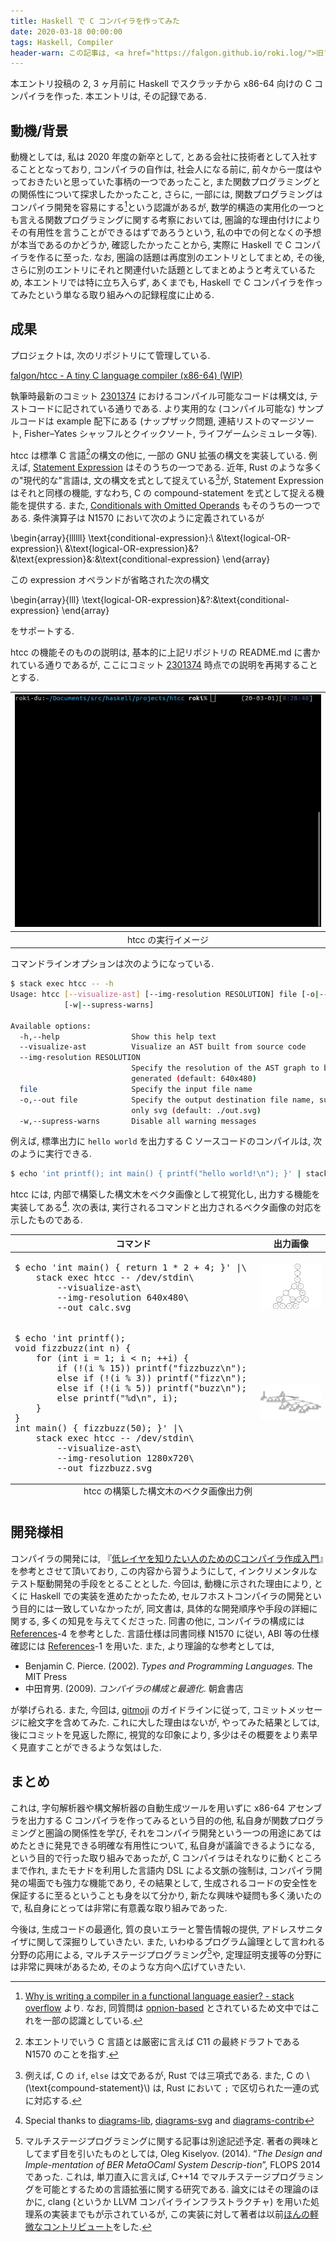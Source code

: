 ```yaml
---
title: Haskell で C コンパイラを作ってみた
date: 2020-03-18 00:00:00
tags: Haskell, Compiler
header-warn: この記事は, <a href="https://falgon.github.io/roki.log/">旧ブログ</a>から移植された記事です. よって, その内容として, <a href="https://falgon.github.io/roki.log/">旧ブログ</a>に依存した文脈が含まれている可能性があります. 予めご了承下さい.
---
```


本エントリ投稿の 2, 3 ヶ月前に Haskell でスクラッチから x86-64 向けの C コンパイラを作った.
本エントリは, その記録である.

<!--more-->

## 動機/背景

動機としては, 私は 2020 年度の新卒として,
とある会社に技術者として入社することとなっており,
コンパイラの自作は, 社会人になる前に,
前々から一度はやっておきたいと思っていた事柄の一つであったこと,
また関数プログラミングとの関係性について探求したかったこと,
さらに, 一部には, 関数プログラミングはコンパイラ開発を容易にする[^1]という認識があるが,
数学的構造の実用化の一つとも言える関数プログラミングに関する考察においては,
圏論的な理由付けによりその有用性を言うことができるはずであろうという,
私の中での何となくの予想が本当であるのかどうか, 確認したかったことから,
実際に Haskell で C コンパイラを作るに至った.
なお, 圏論の話題は再度別のエントリとしてまとめ, その後,
さらに別のエントリにそれと関連付いた話題としてまとめようと考えているため,
本エントリでは特に立ち入らず, 
あくまでも, 
Haskell で C コンパイラを作ってみたという単なる取り組みへの記録程度に止める.

## 成果

プロジェクトは, 次のリポジトリにて管理している.

<div class="has-text-centered mb-2">
<i class="fab fa-github fa-fw"></i>
<a href="https://github.com/falgon/htcc">falgon/htcc - A tiny C language compiler (x86-64) (WIP)</a>
</div>

執筆時最新のコミット 
[2301374](https://github.com/falgon/htcc/tree/230137475bf08265db9bd31ea65e2d867b1207fc) 
におけるコンパイル可能なコードは構文は, テストコードに記されている通りである. 
より実用的な (コンパイル可能な) サンプルコードは example 配下にある
(ナップザック問題, 連結リストのマージソート, Fisher–Yates シャッフルとクイックソート,
ライフゲームシミュレータ等).

htcc は標準 C 言語[^2]の構文の他に, 一部の GNU 拡張の構文を実装している. 
例えば, [Statement Expression](https://gcc.gnu.org/onlinedocs/gcc/Statement-Exprs.html) はそのうちの一つである. 
近年, Rust のような多くの"現代的な"言語は, 
文の構文を式として捉えている[^3]が, Statement Expression はそれと同様の機能, 
すなわち, C の compound-statement を式として捉える機能を提供する.
また, [Conditionals with Omitted Operands](https://gcc.gnu.org/onlinedocs/gcc/Conditionals.html)
もそのうちの一つである.
条件演算子は N1570 において次のように定義されているが

\begin{array}{llllll}
\text{conditional-expression}:\\
&\text{logical-OR-expression}\\
&\text{logical-OR-expression}&?&\text{expression}&:&\text{conditional-expression}
\end{array}

この expression オペランドが省略された次の構文

\begin{array}{lll}
\text{logical-OR-expression}&?:&\text{conditional-expression}
\end{array}

をサポートする.

htcc の機能そのものの説明は, 基本的に上記リポジトリの README.md に書かれている通りであるが, 
ここにコミット 
[2301374](https://github.com/falgon/htcc/tree/230137475bf08265db9bd31ea65e2d867b1207fc) 
時点での説明を再掲することとする.


| ![htcc の実行イメージ](https://raw.githubusercontent.com/falgon/htcc/230137475bf08265db9bd31ea65e2d867b1207fc/assets/some_operation.gif) |
| :--: |
| htcc の実行イメージ |

コマンドラインオプションは次のようになっている.

```bash
$ stack exec htcc -- -h
Usage: htcc [--visualize-ast] [--img-resolution RESOLUTION] file [-o|--out file]
            [-w|--supress-warns]

Available options:
  -h,--help                Show this help text
  --visualize-ast          Visualize an AST built from source code
  --img-resolution RESOLUTION
                           Specify the resolution of the AST graph to be
                           generated (default: 640x480)
  file                     Specify the input file name
  -o,--out file            Specify the output destination file name, supported
                           only svg (default: ./out.svg)
  -w,--supress-warns       Disable all warning messages
```

例えば, 標準出力に `hello world` を出力する C ソースコードのコンパイルは, 次のように実行できる.

```bash
$ echo 'int printf(); int main() { printf("hello world!\n"); }' | stack exec htcc -- /dev/stdin | gcc -xassembler -no-pie -o out -  
```

htcc には, 内部で構築した構文木をベクタ画像として視覚化し,
出力する機能を実装してある[^4].
次の表は, 実行されるコマンドと出力されるベクタ画像の対応を示したものである.

<div class="table-responsive">
<table class="table table-bordered table-hover">
<thead><tr><th style="text-align: center;">コマンド</th><th style="text-align: center;">出力画像</th></tr></thead>
<caption id="karnaugh1" style="caption-side: bottom">htcc の構築した構文木のベクタ画像出力例</caption>
<tbody>
<tr>
<td>
<pre>$ echo 'int main() { return 1 * 2 + 4; }' |\
    stack exec htcc -- /dev/stdin\
        --visualize-ast\
        --img-resolution 640x480\
        --out calc.svg
</pre>
</td>
<td><img width="250px" class="img-responsive" src="https://raw.githubusercontent.com/falgon/htcc/230137475bf08265db9bd31ea65e2d867b1207fc/assets/example_ast/calc.png" alt="ast_graph"></td>
</tr>
<tr>
<td>
<pre>$ echo 'int printf();
void fizzbuzz(int n) { 
    for (int i = 1; i &lt; n; ++i) { 
        if (!(i % 15)) printf("fizzbuzz\n"); 
        else if (!(i % 3)) printf("fizz\n"); 
        else if (!(i % 5)) printf("buzz\n"); 
        else printf("%d\n", i); 
    } 
} 
int main() { fizzbuzz(50); }' |\
    stack exec htcc -- /dev/stdin\
        --visualize-ast\
        --img-resolution 1280x720\
        --out fizzbuzz.svg
</pre>
</td>
<td><img width="250px" class="img-responsive" src="https://raw.githubusercontent.com/falgon/htcc/230137475bf08265db9bd31ea65e2d867b1207fc/assets/example_ast/fizzbuzz.png" alt="ast_graph"></td>
</tr>
</tbody>
</table>
</div>

## 開発様相

コンパイラの開発には, 
『[低レイヤを知りたい人のためのCコンパイラ作成入門](https://www.sigbus.info/compilerbook)』を参考とさせて頂いており, 
この内容から習うようにして, インクリメンタルなテスト駆動開発の手段をとることとした.
今回は, 動機に示された理由により, 
とくに Haskell での実装を進めたかったため, 
セルフホストコンパイラの開発という目的には一致していなかったが, 
同文書は, 具体的な開発順序や手段の詳細に関する, 多くの知見を与えてくださった.
同書の他に, コンパイラの構成には [References](https://github.com/falgon/htcc/tree/230137475bf08265db9bd31ea65e2d867b1207fc#references)-4 を参考とした. 
言語仕様は同書同様 N1570 に従い, 
ABI 等の仕様確認には [References](https://github.com/falgon/htcc/tree/230137475bf08265db9bd31ea65e2d867b1207fc#references)-1 を用いた. また, より理論的な参考としては,

* Benjamin C. Pierce. (2002). _Types and Programming Languages_. The MIT Press
* 中田育男. (2009). _コンパイラの構成と最適化_. 朝倉書店

が挙げられる.
また, 今回は, [gitmoji](https://gitmoji.carloscuesta.me/) のガイドラインに従って, 
コミットメッセージに絵文字を含めてみた.
これに大した理由はないが, やってみた結果としては, 後にコミットを見返した際に,
視覚的な印象により, 多少はその概要をより素早く見直すことができるような気はした.

## まとめ

これは, 字句解析器や構文解析器の自動生成ツールを用いずに x86-64 アセンブラを出力する
C コンパイラを作ってみるという目的の他, 私自身が関数プログラミングと圏論の関係性を学び, 
それをコンパイラ開発という一つの用途にあてはめたときに発見できる明確な有用性について,
私自身が議論できるようになる, 
という目的で行った取り組みであったが, 
C コンパイラはそれなりに動くところまで作れ, またモナドを利用した言語内 DSL による文脈の強制は,
コンパイラ開発の場面でも強力な機能であり,
その結果として, 生成されるコードの安全性を保証するに至るということも身を以て分かり,
新たな興味や疑問も多く湧いたので, 私自身にとっては非常に有意義な取り組みであった.

今後は, 生成コードの最適化, 質の良いエラーと警告情報の提供,
アドレスサニタイザに関して深掘りしていきたい.
また, いわゆるプログラム論理として言われる分野の応用による,
マルチステージプログラミング[^5]や, 定理証明支援等の分野には非常に興味があるため,
そのような方向へ広げていきたい.

[^1]: [Why is writing a compiler in a functional language easier? - stack overflow](https://stackoverflow.com/questions/2906064/why-is-writing-a-compiler-in-a-functional-language-easier) より. なお, 同質問は [opnion-based](https://stackoverflow.com/help/closed-questions) とされているため文中ではこれを一部の認識としている. 
[^2]: 本エントリでいう C 言語とは厳密に言えば C11 の最終ドラフトである N1570 のことを指す.
[^3]: 例えば, C の `if`, `else` は文であるが, Rust では三項式である. また, C の \\(\text{compound-statement}\\) は, Rust において `;` で区切られた一連の式に対応する.
[^4]: Special thanks to [diagrams-lib](https://hackage.haskell.org/package/diagrams-lib), [diagrams-svg](https://hackage.haskell.org/package/diagrams-svg) and [diagrams-contrib](https://hackage.haskell.org/package/diagrams-contrib)
[^5]: マルチステージプログラミングに関する記事は別途記述予定. 著者の興味としてまず目を引いたものとしては, Oleg Kiselyov. (2014). “_The Design and Imple-mentation of BER MetaOCaml System Descrip-tion_”, FLOPS 2014 であった. これは, 単刀直入に言えば, C++14 でマルチステージプログラミングを可能とするための言語拡張に関する研究である. 論文にはその理論のほかに, clang (というか LLVM コンパイラインフラストラクチャ) を用いた処理系の実装までもが示されているが, この実装に対して著者は以前[ほんの軽微なコントリビュート](https://github.com/meta-cpp/clang/pull/1)をした.
